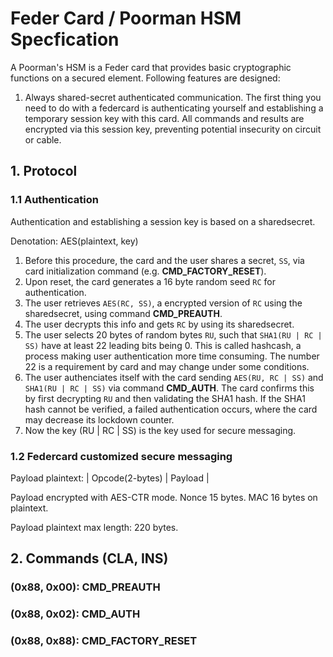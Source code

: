 Feder Card / Poorman HSM Specfication
=====================================

A Poorman's HSM is a Feder card that provides basic cryptographic functions on
a secured element. Following features are designed:

1. Always shared-secret authenticated communication. The first thing you need
to do with a federcard is authenticating yourself and establishing a temporary
session key with this card. All commands and results are encrypted via this
session key, preventing potential insecurity on circuit or cable.




## 1. Protocol

### 1.1 Authentication

Authentication and establishing a session key is based on a sharedsecret.

Denotation: AES(plaintext, key)

1. Before this procedure, the card and the user shares a secret, `SS`, via card
initialization command (e.g. **CMD_FACTORY_RESET**).
2. Upon reset, the card generates a 16 byte random seed `RC` for
authentication.
3. The user retrieves `AES(RC, SS)`, a encrypted version of `RC` using the
sharedsecret, using command **CMD_PREAUTH**.
4. The user decrypts this info and gets `RC` by using its sharedsecret.
4. The user selects 20 bytes of random bytes `RU`, such that `SHA1(RU | RC | SS)`
have at least 22 leading bits being 0. This is called hashcash, a process
making user authentication more time consuming. The number 22 is a requirement
by card and may change under some conditions.
5. The user authenciates itself with the card sending `AES(RU, RC | SS)` and
`SHA1(RU | RC | SS)` via command **CMD_AUTH**. The card confirms this by first
decrypting `RU` and then validating the SHA1 hash. If the SHA1 hash cannot be
verified, a failed authentication occurs, where the card may decrease its
lockdown counter.
6. Now the key (RU | RC | SS) is the key used for secure messaging.


### 1.2 Federcard customized secure messaging

Payload plaintext:    | Opcode(2-bytes) | Payload |

Payload encrypted with AES-CTR mode. Nonce 15 bytes. MAC 16 bytes on plaintext.

Payload plaintext max length: 220 bytes. 




## 2. Commands (CLA, INS)

### (0x88, 0x00): CMD\_PREAUTH

### (0x88, 0x02): CMD\_AUTH

### (0x88, 0x88): CMD\_FACTORY\_RESET
